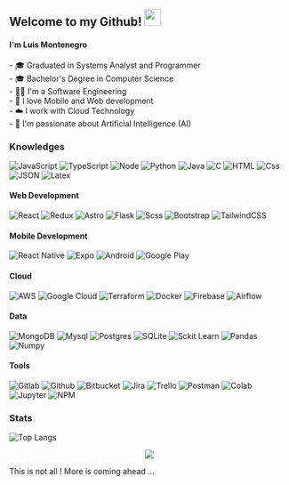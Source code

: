 <h2>Welcome to my Github! <img src="https://raw.githubusercontent.com/aemmadi/aemmadi/master/wave.gif" width="30px"></h2>
<h4>I'm Luis Montenegro <br /></h4>
- 🎓 Graduated in Systems Analyst and Programmer <br />
- 🎓 Bachelor's Degree in Computer Science <br />
- 👨‍💻 I'm a Software Engineering <br />
- 📱 I love Mobile and Web development <br/>
- ☁️  I work with Cloud Technology<br/>
- 🧠 I'm passionate about Artificial Intelligence (AI) <br/>

<h3>Knowledges</h3>
<p>
  <img alt="JavaScript" src="https://img.shields.io/badge/JavaScript-F7DF1E?logo=javascript&logoColor=white&style=flat" />
  <img alt="TypeScript" src="https://img.shields.io/badge/TypeScript-3178C6?logo=typescript&logoColor=white&style=flat" />
  <img alt="Node" src="https://img.shields.io/badge/Node.js-43853D?style=for-the-badge&logo=node.js&logoColor=white&style=flat" />
  <img alt="Python" src="https://img.shields.io/badge/Python-3776AB?style=for-the-badge&logo=python&logoColor=white&style=flat" />
  <img alt="Java" src="https://img.shields.io/badge/Java-ED8B00?style=for-the-badge&logo=openjdk&logoColor=white&style=flat" />
  <img alt="C" src="https://img.shields.io/badge/C-00599C?style=for-the-badge&logo=c&logoColor=white&style=flat" />
  <img alt="HTML" src="https://img.shields.io/badge/HTML-E34F26?logo=html5&logoColor=white&style=flat" />
  <img alt="Css" src="https://img.shields.io/badge/CSS-1572B6?logo=css3&logoColor=white&style=flat" />
  <img alt="JSON" src="https://img.shields.io/badge/Json-5E5C5C?style=for-the-badge&logo=json&logoColor=white&style=flat" />
  <img alt="Latex" src="https://img.shields.io/badge/LaTeX-47A141?style=for-the-badge&logo=LaTeX&logoColor=white&style=flat" />
</p>
<h4>Web Development</h4>
<p>
  <img alt="React" src="https://img.shields.io/badge/React-20232A?style=for-the-badge&logo=react&logoColor=61DAFB&style=flat" />
  <img alt="Redux" src="https://img.shields.io/badge/Redux-593D88?style=for-the-badge&logo=redux&logoColor=white&style=flat" />
  <img alt="Astro" src="https://img.shields.io/badge/Astro-0C1222?style=for-the-badge&logo=astro&logoColor=FDFDFE&style=flat" />
  <img alt="Flask" src="https://img.shields.io/badge/Flask-000000?style=for-the-badge&logo=flask&logoColor=white&style=flat" />
  <img alt="Scss" src="https://img.shields.io/badge/Scss-CC6699?logo=sass&logoColor=white&style=flat" />
  <img alt="Bootstrap" src="https://img.shields.io/badge/Bootstrap-7952B3?&logo=bootstrap&logoColor=white&style=flat"/>
  <img alt="TailwindCSS" src="https://img.shields.io/badge/Tailwind CSS-38B2AC?&logo=tailwind+css&logoColor=white&style=flat"/>
</p>
</p>
<h4>Mobile Development</h4>
<p>
  <img alt="React Native" src="https://img.shields.io/badge/React_Native-20232A?style=for-the-badge&logo=react&logoColor=61DAFB&style=flat" />
  <img alt="Expo" src="https://img.shields.io/badge/Expo-1B1F23?style=for-the-badge&logo=expo&logoColor=white&style=flat" />
  <img alt="Android" src="https://img.shields.io/badge/Android-3DDC84?style=for-the-badge&logo=android&logoColor=white&style=flat" />
  <img alt="Google Play" src="https://img.shields.io/badge/Google_Play-414141?style=for-the-badge&logo=google-play&logoColor=white&style=flat" />
</p>
<h4>Cloud</h4>
<p>
  <img alt="AWS" src="https://img.shields.io/badge/Amazon_AWS-FF9900?style=for-the-badge&logo=amazonaws&logoColor=white&style=flat" />
  <img alt="Google Cloud" src="https://img.shields.io/badge/Google_Cloud-4285F4?style=for-the-badge&logo=google-cloud&logoColor=white&style=flat" />
  <img alt="Terraform" src="https://img.shields.io/badge/Terraform-7B42BC?style=for-the-badge&logo=terraform&logoColor=white&style=flat" />
  <img alt="Docker" src="https://img.shields.io/badge/Docker-2CA5E0?style=for-the-badge&logo=docker&logoColor=white&style=flat" />
  <img alt="Firebase" src="https://img.shields.io/badge/Firebase-ffca28?style=for-the-badge&logo=firebase&logoColor=black&style=flat" />
  <img alt="Airflow" src="https://img.shields.io/badge/Airflow-017CEE?style=for-the-badge&logo=Apache%20Airflow&logoColor=white&style=flat" />
</p>
<h4>Data</h4>
<p>
  <img alt="MongoDB" src="https://img.shields.io/badge/MongoDB-47A248?logo=mongodb&logoColor=white&style=flat" />
  <img alt="Mysql" src="https://img.shields.io/badge/MySQL-00000F?style=for-the-badge&logo=mysql&logoColor=white&style=flat" />  
  <img alt="Postgres" src="https://img.shields.io/badge/PostgreSQL-316192?style=for-the-badge&logo=postgresql&logoColor=white&style=flat" />
  <img alt="SQLite" src="https://img.shields.io/badge/SQLite-07405E?style=for-the-badge&logo=sqlite&logoColor=white&style=flat" />
  <img alt="Sckit Learn" src="https://img.shields.io/badge/Scikit_Learn-F7931E?style=for-the-badge&logo=scikit-learn&logoColor=white&style=flat" />
  <img alt="Pandas" src="https://img.shields.io/badge/Numpy-777BB4?style=for-the-badge&logo=numpy&logoColor=white&style=flat" />
  <img alt="Numpy" src="https://img.shields.io/badge/Numpy-777BB4?style=for-the-badge&logo=numpy&logoColor=white&style=flat" />
</p>
  <h4>Tools</h4>
<p>  
  <img alt="Gitlab" src="https://img.shields.io/badge/GitLab-330F63?style=for-the-badge&logo=gitlab&logoColor=white&style=flat" />
  <img alt="Github" src="https://img.shields.io/badge/GitHub-100000?style=for-the-badge&logo=github&logoColor=white&style=flat" />
  <img alt="Bitbucket" src="https://img.shields.io/badge/Bitbucket-0747a6?style=for-the-badge&logo=bitbucket&logoColor=white&style=flat" />
  <img alt="Jira" src="https://img.shields.io/badge/Jira-0052CC?style=for-the-badge&logo=Jira&logoColor=white&style=flat" />
  <img alt="Trello" src="https://img.shields.io/badge/Trello-0052CC?style=for-the-badge&logo=trello&logoColor=white&style=flat" />
  <img alt="Postman" src="https://img.shields.io/badge/Postman-FF6C37?style=for-the-badge&logo=Postman&logoColor=white&style=flat" />
  <img alt="Colab" src="https://img.shields.io/badge/Colab-F9AB00?style=for-the-badge&logo=googlecolab&color=525252&style=flat" />
  <img alt="Jupyter" src="https://img.shields.io/badge/Jupyter-F37626.svg?&style=for-the-badge&logo=Jupyter&logoColor=white&style=flat" />
  <img alt="NPM" src="https://img.shields.io/badge/npm-CB3837?style=for-the-badge&logo=npm&logoColor=white&style=flat" />
</p>


<h3>Stats</h3>

![Top Langs](https://github-readme-stats.vercel.app/api/top-langs/?username=luimont&layout=donut)

<div align="center">
  <img src="http://github-readme-streak-stats.herokuapp.com?user=luimont&theme=algolia&background=0d1117&hide_border=true" />
</div>


<p>This is not all ! More is coming ahead ... </p>
